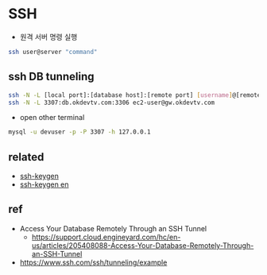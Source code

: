# SSH

* 원격 서버 명령 실행

```sh
ssh user@server "command"
```

## ssh DB tunneling
```sh
ssh -N -L [local port]:[database host]:[remote port] [username]@[remote host]
ssh -N -L 3307:db.okdevtv.com:3306 ec2-user@gw.okdevtv.com
```

* open other terminal

```sh
mysql -u devuser -p -P 3307 -h 127.0.0.1
```

## related
* [ssh-keygen](/mib/ssh/keygen)
* [ssh-keygen en](/mib/ssh/keygen_en)

## ref
* Access Your Database Remotely Through an SSH Tunnel
  * https://support.cloud.engineyard.com/hc/en-us/articles/205408088-Access-Your-Database-Remotely-Through-an-SSH-Tunnel
* https://www.ssh.com/ssh/tunneling/example
